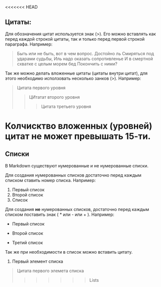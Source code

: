 <<<<<<< HEAD
## Цитаты:
Для обозначения цитат используется знак (>). Его можно вставлять как перед каждой строкой цитаты, так и только перед первой строкой параграфа.
Например:
>Быть или не быть, вот в чем вопрос. Достойно ль
Смиряться под ударами судьбы,
Иль надо оказать сопротивленье
И в смертной схватке с целым морем бед
Покончить с ними?

Так же можно делать вложенные цитаты (цитаты внутри цитат), для этого необходимо исползовать несколько занков (>).
Например:
>Цитата первого уровня
>> ЦИтатат второго уровня
>>> Цитата третьего уровня

Колчисктво вложенных (уровней) цитат не может превышать 15-ти.
=======
## Списки
В Markdown существуют нумерованные и не нумерованные списки.

Для создания нумерованных списков достаточно перед каждым списком ставить номер списка.
Например:
1. Первый список
2. Второй список
3. Список

Для создания **не** нумерованных списков, достаточно перед каждым списком поставить знак ( * или - или + ).
Например:

* Первый список
- Второй список
+ Третий список

Так же при необходимости в список можно вставить цитату.

1. Первый элемент списка
>  Цитата первого элемета списка
>>>>>>> Lists
